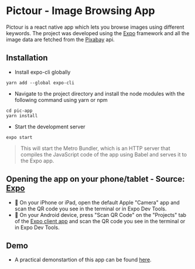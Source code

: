 # Pictour - Image Browsing App
Pictour is a react native app which lets you browse images using different keywords. 
The project was developed using the [Expo](https://expo.io/) framework and all the image data are fetched from the [Pixabay](https://pixabay.com/api/docs/) api.

## Installation
- Install expo-cli globally
```
yarn add --global expo-cli
```
- Navigate to the project directory and install the node modules with the following command using yarn or npm
```
cd pic-app
yarn install
```
- Start the development server
```
expo start
```
> This will start the Metro Bundler, which is an HTTP server that compiles the JavaScript code of the app using Babel and serves it to the Expo app. 

## Opening the app on your phone/tablet - Source: [Expo](https://docs.expo.io/get-started/create-a-new-app/#opening-the-app-on-your-phonetablet)
- 🍎 On your iPhone or iPad, open the default Apple "Camera" app and scan the QR code you see in the terminal or in Expo Dev Tools.
- 🤖 On your Android device, press "Scan QR Code" on the "Projects" tab of the [Expo client app](https://play.google.com/store/apps/details?id=host.exp.exponent&hl=en&gl=US) and scan the QR code you see in the terminal or in Expo Dev Tools.

## Demo
- A practical demonstartion of this app can be found [here](https://drive.google.com/file/d/12V1RHAZCt5Bv1th9qRCcYxNvdSWGBnMy/view?usp=sharing).
